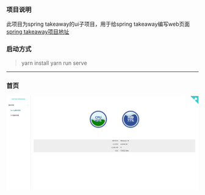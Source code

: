 
### 项目说明

此项目为spring takeaway的ui子项目，用于给spring takeaway编写web页面
[spring takeaway项目地址](https://github.com/tanghuibo/spring-takeaway)

### 启动方式

> yarn install 
> yarn run serve

------

### 首页

![cmd-markdown-logo](https://raw.githubusercontent.com/tanghuibo/spring-takeaway-ui/master/screenshot/%E9%A6%96%E9%A1%B5.jpg)
